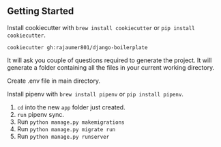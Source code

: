 ## Getting Started

Install cookiecutter with `brew install cookiecutter` or `pip install cookiecutter`.

```
cookiecutter gh:rajaumer801/django-boilerplate
```

It will ask you couple of questions required to generate the project. It will generate a folder containing all the files in your current working directory.

Create .env file in main directory.

Install pipenv with `brew install pipenv` or `pip install pipenv`.

1. `cd` into the new `app` folder just created.
2. `run` pipenv sync.
3. Run `python manage.py makemigrations`
4. Run `python manage.py migrate run`
5. Run `python manage.py runserver`